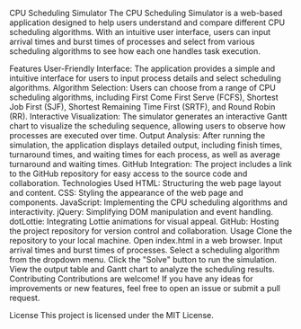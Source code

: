 CPU Scheduling Simulator
The CPU Scheduling Simulator is a web-based application designed to help users understand and compare different CPU scheduling algorithms. With an intuitive user interface, users can input arrival times and burst times of processes and select from various scheduling algorithms to see how each one handles task execution.

Features
User-Friendly Interface: The application provides a simple and intuitive interface for users to input process details and select scheduling algorithms.
Algorithm Selection: Users can choose from a range of CPU scheduling algorithms, including First Come First Serve (FCFS), Shortest Job First (SJF), Shortest Remaining Time First (SRTF), and Round Robin (RR).
Interactive Visualization: The simulator generates an interactive Gantt chart to visualize the scheduling sequence, allowing users to observe how processes are executed over time.
Output Analysis: After running the simulation, the application displays detailed output, including finish times, turnaround times, and waiting times for each process, as well as average turnaround and waiting times.
GitHub Integration: The project includes a link to the GitHub repository for easy access to the source code and collaboration.
Technologies Used
HTML: Structuring the web page layout and content.
CSS: Styling the appearance of the web page and components.
JavaScript: Implementing the CPU scheduling algorithms and interactivity.
jQuery: Simplifying DOM manipulation and event handling.
dotLottie: Integrating Lottie animations for visual appeal.
GitHub: Hosting the project repository for version control and collaboration.
Usage
Clone the repository to your local machine.
Open index.html in a web browser.
Input arrival times and burst times of processes.
Select a scheduling algorithm from the dropdown menu.
Click the "Solve" button to run the simulation.
View the output table and Gantt chart to analyze the scheduling results.
Contributing
Contributions are welcome! If you have any ideas for improvements or new features, feel free to open an issue or submit a pull request.

License
This project is licensed under the MIT License.
